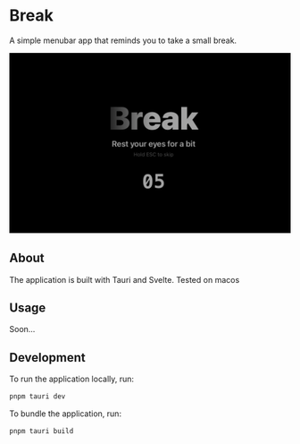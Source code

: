 # Break

A simple menubar app that reminds you to take a small break.

![break](./assets/break.png)

## About

The application is built with Tauri and Svelte. Tested on macos

## Usage

Soon...

## Development

To run the application locally, run:

```bash
pnpm tauri dev
```

To bundle the application, run:

```bash
pnpm tauri build
```
